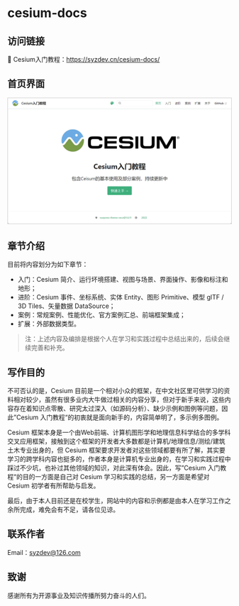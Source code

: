 # cesium-docs

## 访问链接

📖 Cesium入门教程：https://syzdev.cn/cesium-docs/

## 首页界面

<img src="./screenshot/ss-01.png" style="border:1px solid #CDCDCD">

## 章节介绍
目前将内容划分为如下章节：

- 入门：Cesium 简介、运行坏境搭建、视图与场景、界面操作、影像和标注和地形；
- 进阶：Cesium 事件、坐标系统、实体 Entity、图形 Primitive、模型 glTF / 3D Tiles、矢量数据 DataSource；
- 案例：常规案例、性能优化、官方案例汇总、前端框架集成；
- 扩展：外部数据类型。

> 注：上述内容及编排是根据个人在学习和实践过程中总结出来的，后续会继续完善和补充。

## 写作目的

不可否认的是，Cesium 目前是一个相对小众的框架，在中文社区里可供学习的资料相对较少，虽然有很多业内大牛做过相关的内容分享，但对于新手来说，这些内容存在着知识点零散、研究太过深入（如源码分析）、缺少示例和图例等问题，因此”Cesium 入门教程“的初衷就是面向新手的，内容简单明了，多示例多图例。

Cesium 框架本身是一个由Web前端、计算机图形学和地理信息科学结合的多学科交叉应用框架，接触到这个框架的开发者大多数都是计算机/地理信息/测绘/建筑土木专业出身的，但 Cesium 框架要求开发者对这些领域都要有所了解，其实要学习的跨学科内容也挺多的，作者本身是计算机专业出身的，在学习和实践过程中踩过不少坑，也补过其他领域的知识，对此深有体会。因此，写”Cesium 入门教程“的目的一方面是自己对 Cesium 学习和实践的总结，另一方面是希望对 Cesium 初学者有所帮助与启发。

最后，由于本人目前还是在校学生，网站中的内容和示例都是由本人在学习工作之余所完成，难免会有不足，请各位见谅。

## 联系作者

Email：syzdev@126.com

## 致谢

感谢所有为开源事业及知识传播所努力奋斗的人们。

